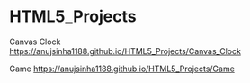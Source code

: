 # HTML5_Projects

Canvas Clock
https://anujsinha1188.github.io/HTML5_Projects/Canvas_Clock

Game
https://anujsinha1188.github.io/HTML5_Projects/Game
